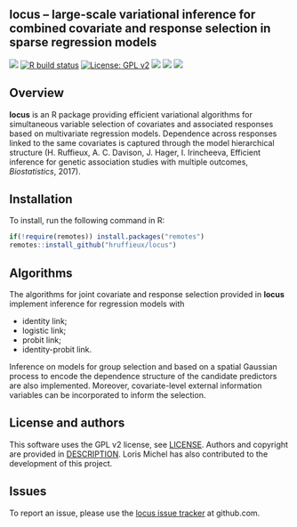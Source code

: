 <!-- README.md is generated from README.Rmd. Please edit that file -->
<!-- First time: run usethis::use_readme_rmd() to create a pre-commit hook that 
prevents from committing if the README.Rmd has changed, but has not been 
re-knitted to generate an updated README.md -->

## locus – large-scale variational inference for combined covariate and response selection in sparse regression models

<!-- Run for the R CMD checks, run usethis::use_github_actions() to set up the pipeline, possibly modify the .yaml file and then: -->

[![](https://travis-ci.org/hruffieux/echoseq.svg?branch=master)](https://travis-ci.org/hruffieux/echoseq)
[![R build
status](https://github.com/hruffieux/locus/workflows/R-CMD-check/badge.svg)](https://github.com/hruffieux/locus/actions)
[![License: GPL
v2](https://img.shields.io/badge/license-GPL%20v2-blue.svg)](https://www.gnu.org/licenses/old-licenses/gpl-2.0.en.html)
[![](https://img.shields.io/badge/devel%20version-1.0.0-blue.svg)](https://github.com/hruffieux/locus)
[![](https://img.shields.io/github/languages/code-size/hruffieux/locus.svg)](https://github.com/hruffieux/locus)
[![](https://img.shields.io/badge/doi-10.1093/biostatistics/kxx007-yellow.svg)](https://doi.org/10.1093/biostatistics/kxx007)

## Overview

**locus** is an R package providing efficient variational algorithms for
simultaneous variable selection of covariates and associated responses
based on multivariate regression models. Dependence across responses
linked to the same covariates is captured through the model hierarchical
structure (H. Ruffieux, A. C. Davison, J. Hager, I. Irincheeva,
Efficient inference for genetic association studies with multiple
outcomes, *Biostatistics*, 2017).

## Installation

To install, run the following command in R:

``` r
if(!require(remotes)) install.packages("remotes")
remotes::install_github("hruffieux/locus")
```

## Algorithms

The algorithms for joint covariate and response selection provided in
**locus** implement inference for regression models with

-   identity link;
-   logistic link;
-   probit link;
-   identity-probit link.

Inference on models for group selection and based on a spatial Gaussian
process to encode the dependence structure of the candidate predictors
are also implemented. Moreover, covariate-level external information
variables can be incorporated to inform the selection.

## License and authors

This software uses the GPL v2 license, see [LICENSE](LICENSE). Authors
and copyright are provided in [DESCRIPTION](DESCRIPTION). Loris Michel
has also contributed to the development of this project.

## Issues

To report an issue, please use the [locus issue
tracker](https://github.com/hruffieux/locus/issues) at github.com.
